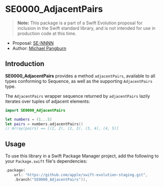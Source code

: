 # SE0000_AdjacentPairs

> **Note:** This package is a part of a Swift Evolution proposal for
  inclusion in the Swift standard library, and is not intended for use in
  production code at this time.

* Proposal: [SE-NNNN](https://github.com/apple/swift-evolution/blob/96b7533ec0fc198bac8f8cf3e5eae7102d3205d2/proposals/NNNN-adjacentpairs.md)
* Author: [Michael Pangburn](https://github.com/mpangburn)


## Introduction

**SE0000_AdjacentPairs** provides a method `adjacentPairs`, available to all types conforming to Sequence,
as well as the supporting `AdjacentPairs` type.

The `AdjacentPairs` wrapper sequence returned by `adjacentPairs` lazily iterates over tuples of adjacent elements: 

```swift
import SE0000_AdjacentPairs

let numbers = (1...5)
let pairs = numbers.adjacentPairs()
// Array(pairs) == [(1, 2), (2, 3), (3, 4), (4, 5)]
```


## Usage

To use this library in a Swift Package Manager project,
add the following to your `Package.swift` file's dependencies:

```swift
.package(
    url: "https://github.com/apple/swift-evolution-staging.git",
    .branch("SE0000_AdjacentPairs")),
```


